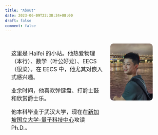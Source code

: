 ```yaml
---
title: "About"
date: 2023-06-09T22:38:34+08:00
draft: false
comment: false
---
```


<style>
.float-container {
    border: 0px;
    padding: 20px;
    font-size: 18px;
}

.float-child1 {
    width: 65%;
    float: left;
    padding: 0px;
    border: 0px;
}  

.float-child2 {
    width: 30%;
    float: right;
    padding: 0px;
    border: 0px;
}

img {
    border-radius: 10px
}
</style>

<div class="float-container">

  <div class="float-child1">
    <p>
    这里是 Haifei 的小站。他热爱物理（本行）、数学（叶公好龙）、EECS（很菜）。在 EECS 中，他尤其对嵌入式感兴趣。
    </p><p>
    业余时间，他喜欢弹键盘、打爵士鼓和欣赏爵士乐。
    </p><p>
    他本科毕业于武汉大学，现在在<a href="https://quantumlah.org">新加坡国立大学-量子科技中心</a>攻读 Ph.D.。
    </p>
  </div>
  
  <div class="float-child2">
    <img src="photograph.jpg" alt="drawing" width="160"/>
  </div>
  
</div>